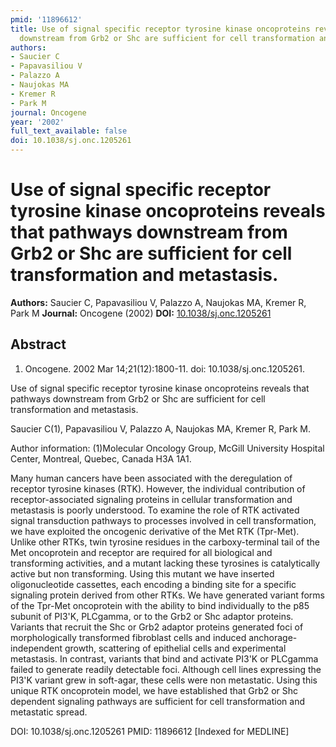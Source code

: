 ```yaml
---
pmid: '11896612'
title: Use of signal specific receptor tyrosine kinase oncoproteins reveals that pathways
  downstream from Grb2 or Shc are sufficient for cell transformation and metastasis.
authors:
- Saucier C
- Papavasiliou V
- Palazzo A
- Naujokas MA
- Kremer R
- Park M
journal: Oncogene
year: '2002'
full_text_available: false
doi: 10.1038/sj.onc.1205261
---
```


# Use of signal specific receptor tyrosine kinase oncoproteins reveals that pathways downstream from Grb2 or Shc are sufficient for cell transformation and metastasis.
**Authors:** Saucier C, Papavasiliou V, Palazzo A, Naujokas MA, Kremer R, Park M
**Journal:** Oncogene (2002)
**DOI:** [10.1038/sj.onc.1205261](https://doi.org/10.1038/sj.onc.1205261)

## Abstract

1. Oncogene. 2002 Mar 14;21(12):1800-11. doi: 10.1038/sj.onc.1205261.

Use of signal specific receptor tyrosine kinase oncoproteins reveals that 
pathways downstream from Grb2 or Shc are sufficient for cell transformation and 
metastasis.

Saucier C(1), Papavasiliou V, Palazzo A, Naujokas MA, Kremer R, Park M.

Author information:
(1)Molecular Oncology Group, McGill University Hospital Center, Montreal, 
Quebec, Canada H3A 1A1.

Many human cancers have been associated with the deregulation of receptor 
tyrosine kinases (RTK). However, the individual contribution of 
receptor-associated signaling proteins in cellular transformation and metastasis 
is poorly understood. To examine the role of RTK activated signal transduction 
pathways to processes involved in cell transformation, we have exploited the 
oncogenic derivative of the Met RTK (Tpr-Met). Unlike other RTKs, twin tyrosine 
residues in the carboxy-terminal tail of the Met oncoprotein and receptor are 
required for all biological and transforming activities, and a mutant lacking 
these tyrosines is catalytically active but non transforming. Using this mutant 
we have inserted oligonucleotide cassettes, each encoding a binding site for a 
specific signaling protein derived from other RTKs. We have generated variant 
forms of the Tpr-Met oncoprotein with the ability to bind individually to the 
p85 subunit of PI3'K, PLCgamma, or to the Grb2 or Shc adaptor proteins. Variants 
that recruit the Shc or Grb2 adaptor proteins generated foci of morphologically 
transformed fibroblast cells and induced anchorage-independent growth, 
scattering of epithelial cells and experimental metastasis. In contrast, 
variants that bind and activate PI3'K or PLCgamma failed to generate readily 
detectable foci. Although cell lines expressing the PI3'K variant grew in 
soft-agar, these cells were non metastatic. Using this unique RTK oncoprotein 
model, we have established that Grb2 or Shc dependent signaling pathways are 
sufficient for cell transformation and metastatic spread.

DOI: 10.1038/sj.onc.1205261
PMID: 11896612 [Indexed for MEDLINE]
